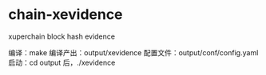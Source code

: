 # chain-xevidence
xuperchain block hash evidence

编译：make
编译产出：output/xevidence
配置文件：output/conf/config.yaml
启动：cd output 后，./xevidence